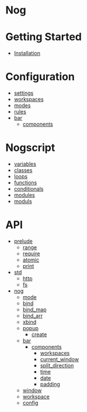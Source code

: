 # Nog

# Getting Started

- [Installation]()

# Configuration

- [settings]()
- [workspaces]()
- [modes]()
- [rules]()
- [bar]()
  - [components]()

# Nogscript

- [variables]()
- [classes]()
- [loops]()
- [functions]()
- [conditionals]()
- [modules]()
- [moduls]()

# API

- [prelude]()
  - [range]()
  - [require]()
  - [atomic]()
  - [print]()
- [std]()
  - [http]()
  - [fs]()
- [nog]()
  - [mode]()
  - [bind]()
  - [bind_map]()
  - [bind_arr]()
  - [xbind]()
  - [popup]()
    - [create]()
  - [bar]()
    - [components]()
      - [workspaces]()
      - [current_window]()
      - [split_direction]()
      - [time]()
      - [date]()
      - [padding]()
  - [window]()
  - [workspace]()
  - [config]()
